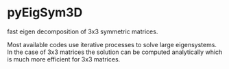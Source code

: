 pyEigSym3D
==========

fast eigen decomposition of 3x3 symmetric matrices.

Most available codes use iterative processes to solve
large eigensystems. In the case of 3x3 matrices the
solution can be computed analytically which is much more
efficient for 3x3 matrices.

